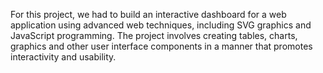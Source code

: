 For this project, we had to build an interactive dashboard for a web application using advanced web techniques, 
including SVG graphics and JavaScript programming. The project involves creating tables, charts, graphics and other 
user interface components in a manner that promotes interactivity and usability.
